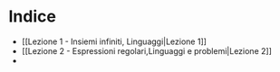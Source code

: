 # Indice
- [[Lezione 1 - Insiemi infiniti, Linguaggi|Lezione 1]]
- [[Lezione 2 - Espressioni regolari,Linguaggi e problemi|Lezione 2]]
- 